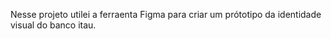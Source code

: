  Nesse projeto utilei a ferraenta Figma para criar um prótotipo da identidade visual do banco itau.

